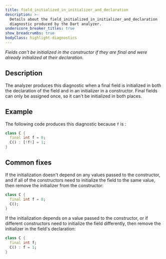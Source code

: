 ```yaml
---
title: field_initialized_in_initializer_and_declaration
description: >-
  Details about the field_initialized_in_initializer_and_declaration
  diagnostic produced by the Dart analyzer.
underscore_breaker_titles: true
show_breadcrumbs: true
bodyClass: highlight-diagnostics
---
```


_Fields can't be initialized in the constructor if they are final and were already initialized at their declaration._

## Description

The analyzer produces this diagnostic when a final field is initialized in
both the declaration of the field and in an initializer in a constructor.
Final fields can only be assigned once, so it can't be initialized in both
places.

## Example

The following code produces this diagnostic because `f` is :

```dart
class C {
  final int f = 0;
  C() : [!f!] = 1;
}
```

## Common fixes

If the initialization doesn't depend on any values passed to the
constructor, and if all of the constructors need to initialize the field to
the same value, then remove the initializer from the constructor:

```dart
class C {
  final int f = 0;
  C();
}
```

If the initialization depends on a value passed to the constructor, or if
different constructors need to initialize the field differently, then
remove the initializer in the field's declaration:

```dart
class C {
  final int f;
  C() : f = 1;
}
```

